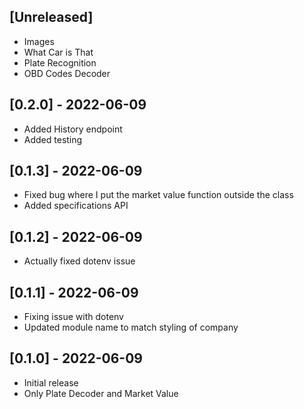 ## [Unreleased]
- Images
- What Car is That
- Plate Recognition
- OBD Codes Decoder

## [0.2.0] - 2022-06-09
- Added History endpoint
- Added testing

## [0.1.3] - 2022-06-09
- Fixed bug where I put the market value function outside the class
- Added specifications API

## [0.1.2] - 2022-06-09
- Actually fixed dotenv issue

## [0.1.1] - 2022-06-09

- Fixing issue with dotenv
- Updated module name to match styling of company

## [0.1.0] - 2022-06-09

- Initial release
- Only Plate Decoder and Market Value
